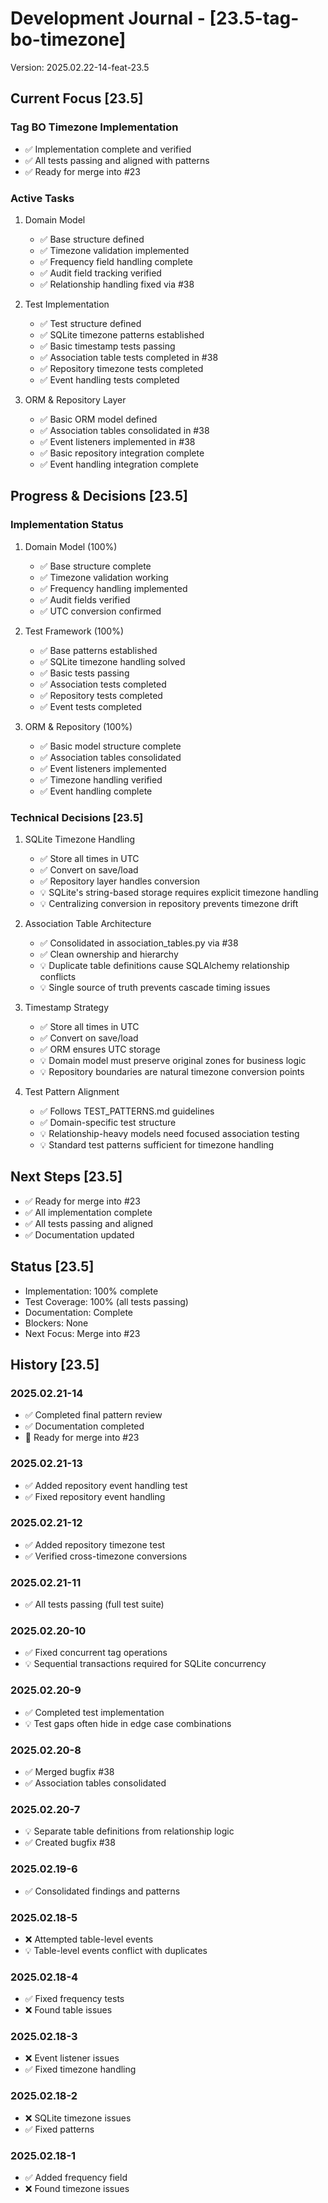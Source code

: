 # Development Journal - [23.5-tag-bo-timezone]
Version: 2025.02.22-14-feat-23.5

## Current Focus [23.5]
### Tag BO Timezone Implementation
- ✅ Implementation complete and verified
- ✅ All tests passing and aligned with patterns
- ✅ Ready for merge into #23

### Active Tasks
1. Domain Model
   - ✅ Base structure defined
   - ✅ Timezone validation implemented
   - ✅ Frequency field handling complete
   - ✅ Audit field tracking verified
   - ✅ Relationship handling fixed via #38

2. Test Implementation
   - ✅ Test structure defined
   - ✅ SQLite timezone patterns established
   - ✅ Basic timestamp tests passing
   - ✅ Association table tests completed in #38
   - ✅ Repository timezone tests completed
   - ✅ Event handling tests completed

3. ORM & Repository Layer
   - ✅ Basic ORM model defined
   - ✅ Association tables consolidated in #38
   - ✅ Event listeners implemented in #38
   - ✅ Basic repository integration complete
   - ✅ Event handling integration complete

## Progress & Decisions [23.5]
### Implementation Status
1. Domain Model (100%)
   - ✅ Base structure complete
   - ✅ Timezone validation working
   - ✅ Frequency handling implemented
   - ✅ Audit fields verified
   - ✅ UTC conversion confirmed

2. Test Framework (100%)
   - ✅ Base patterns established
   - ✅ SQLite timezone handling solved
   - ✅ Basic tests passing
   - ✅ Association tests completed
   - ✅ Repository tests completed
   - ✅ Event tests completed

3. ORM & Repository (100%)
   - ✅ Basic model structure complete
   - ✅ Association tables consolidated
   - ✅ Event listeners implemented
   - ✅ Timezone handling verified
   - ✅ Event handling complete

### Technical Decisions [23.5]
1. SQLite Timezone Handling
   - ✅ Store all times in UTC
   - ✅ Convert on save/load
   - ✅ Repository layer handles conversion
   - 💡 SQLite's string-based storage requires explicit timezone handling
   - 💡 Centralizing conversion in repository prevents timezone drift

2. Association Table Architecture
   - ✅ Consolidated in association_tables.py via #38
   - ✅ Clean ownership and hierarchy
   - 💡 Duplicate table definitions cause SQLAlchemy relationship conflicts
   - 💡 Single source of truth prevents cascade timing issues

3. Timestamp Strategy
   - ✅ Store all times in UTC
   - ✅ Convert on save/load
   - ✅ ORM ensures UTC storage
   - 💡 Domain model must preserve original zones for business logic
   - 💡 Repository boundaries are natural timezone conversion points

4. Test Pattern Alignment
   - ✅ Follows TEST_PATTERNS.md guidelines
   - ✅ Domain-specific test structure
   - 💡 Relationship-heavy models need focused association testing
   - 💡 Standard test patterns sufficient for timezone handling

## Next Steps [23.5]
- ✅ Ready for merge into #23
- ✅ All implementation complete
- ✅ All tests passing and aligned
- ✅ Documentation updated

## Status [23.5]
- Implementation: 100% complete
- Test Coverage: 100% (all tests passing)
- Documentation: Complete
- Blockers: None
- Next Focus: Merge into #23

## History [23.5]
### 2025.02.21-14
- ✅ Completed final pattern review
- ✅ Documentation completed
- 🔄 Ready for merge into #23

### 2025.02.21-13
- ✅ Added repository event handling test
- ✅ Fixed repository event handling

### 2025.02.21-12
- ✅ Added repository timezone test
- ✅ Verified cross-timezone conversions

### 2025.02.21-11
- ✅ All tests passing (full test suite)

### 2025.02.20-10
- ✅ Fixed concurrent tag operations
- 💡 Sequential transactions required for SQLite concurrency

### 2025.02.20-9
- ✅ Completed test implementation
- 💡 Test gaps often hide in edge case combinations

### 2025.02.20-8
- ✅ Merged bugfix #38
- ✅ Association tables consolidated

### 2025.02.20-7
- 💡 Separate table definitions from relationship logic
- ✅ Created bugfix #38

### 2025.02.19-6
- ✅ Consolidated findings and patterns

### 2025.02.18-5
- ❌ Attempted table-level events
- 💡 Table-level events conflict with duplicates

### 2025.02.18-4
- ✅ Fixed frequency tests
- ❌ Found table issues

### 2025.02.18-3
- ❌ Event listener issues
- ✅ Fixed timezone handling

### 2025.02.18-2
- ❌ SQLite timezone issues
- ✅ Fixed patterns

### 2025.02.18-1
- ✅ Added frequency field
- ❌ Found timezone issues
